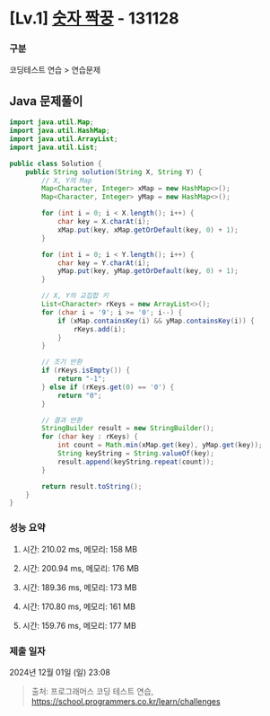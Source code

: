 # [Lv.1] [숫자 짝꿍](https://school.programmers.co.kr/learn/courses/30/lessons/131128?language=java) - 131128 

### 구분

코딩테스트 연습 > 연습문제

## Java 문제풀이

```java
import java.util.Map;
import java.util.HashMap;
import java.util.ArrayList;
import java.util.List;

public class Solution {
    public String solution(String X, String Y) {
        // X, Y의 Map
        Map<Character, Integer> xMap = new HashMap<>();
        Map<Character, Integer> yMap = new HashMap<>();

        for (int i = 0; i < X.length(); i++) {
            char key = X.charAt(i);
            xMap.put(key, xMap.getOrDefault(key, 0) + 1);
        }

        for (int i = 0; i < Y.length(); i++) {
            char key = Y.charAt(i);
            yMap.put(key, yMap.getOrDefault(key, 0) + 1);
        }

        // X, Y의 교집합 키
        List<Character> rKeys = new ArrayList<>();
        for (char i = '9'; i >= '0'; i--) {
            if (xMap.containsKey(i) && yMap.containsKey(i)) {
                rKeys.add(i);
            }
        }

        // 조기 반환
        if (rKeys.isEmpty()) {
            return "-1";
        } else if (rKeys.get(0) == '0') {
            return "0";
        }

        // 결과 반환
        StringBuilder result = new StringBuilder();
        for (char key : rKeys) {
            int count = Math.min(xMap.get(key), yMap.get(key));
            String keyString = String.valueOf(key);
            result.append(keyString.repeat(count));
        }

        return result.toString();
    }
}
```

### 성능 요약

1. 시간: 210.02 ms, 메모리: 158 MB

2. 시간: 200.94 ms, 메모리: 176 MB
3. 시간: 189.36 ms, 메모리: 173 MB
4. 시간: 170.80 ms, 메모리: 161 MB
5. 시간: 159.76 ms, 메모리: 177 MB

### 제출 일자

2024년 12월 01일 (일) 23:08

> 출처: 프로그래머스 코딩 테스트 연습, https://school.programmers.co.kr/learn/challenges